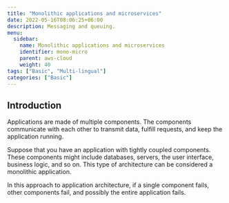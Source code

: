 ```yaml
---
title: "Monolithic applications and microservices"
date: 2022-05-16T08:06:25+06:00
description: Messaging and queuing. 
menu:
  sidebar:
    name: Monolithic applications and microservices  
    identifier: mono-micro
    parent: aws-cloud
    weight: 40
tags: ["Basic", "Multi-lingual"]
categories: ["Basic"]
---
```


## Introduction

Applications are made of multiple components. The components communicate with each other to transmit data, fulfill requests, and keep the application running. 

Suppose that you have an application with tightly coupled components. These components might include databases, servers, the user interface, business logic, and so on. This type of architecture can be considered a monolithic application. 

In this approach to application architecture, if a single component fails, other components fail, and possibly the entire application fails.